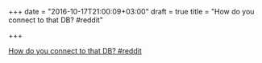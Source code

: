 +++
date = "2016-10-17T21:00:09+03:00"
draft = true
title = "How do you connect to that DB?  #reddit"

+++

<p><a href="https://t.co/lnwW0hoUtD">How do you connect to that DB?  #reddit</a></p>
